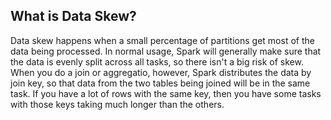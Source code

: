 ## What is Data Skew?
Data skew happens when a small percentage of partitions get most of the data being processed. In normal usage, Spark will generally make sure that the data is evenly split across all tasks, so there isn't a big risk of skew. When you do a join or aggregatio, however, Spark distributes the data by join key, so that data from the two tables being joined will be in the same task. If you have a lot of rows with the same key, then you have some tasks with those keys taking much longer than the others. 
<!--stackedit_data:
eyJoaXN0b3J5IjpbNzYzMTQwOTAsODM5ODM0MjkxLDE4MTA4MD
MzNTcsMTg3MTM1NDkwNCwxMTI5NDM4Nzg1LDExMjk3OTA4MjYs
MTUzODIzMzMyNCwtMjA3MDIzMzg2Niw0MDE3OTI5MTEsNzE2NT
IwMDg4LC0zNjY4MDQ1MDMsLTE3MDA0MjgzMDEsMTUxMjQ4NTMw
OCwxMjc2ODU2MjYsLTIwMjcxOTc5ODUsMTQwMTY4NjY2MiwtMT
E0MDE5MjQ5NywtNTIzMDIxNzgzLC0yNTQxNjI2NSwtMTI5ODI5
NjQ5Nl19
-->